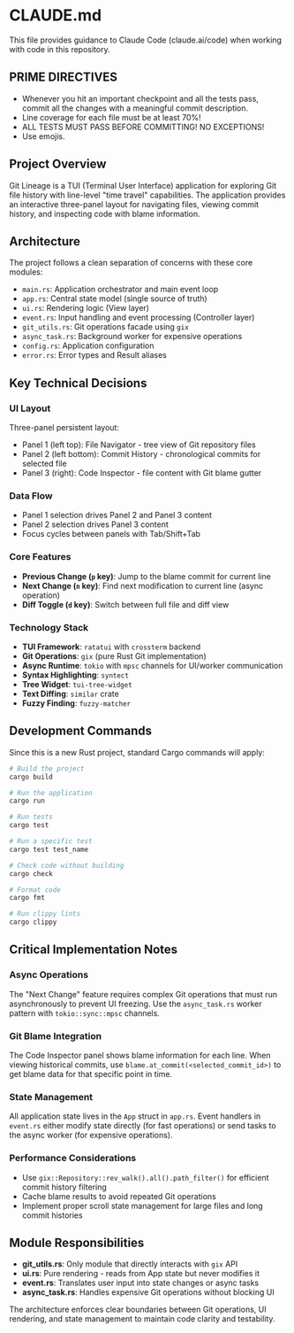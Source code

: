 # CLAUDE.md

This file provides guidance to Claude Code (claude.ai/code) when working with code in this repository.

## PRIME DIRECTIVES

- Whenever you hit an important checkpoint and all the tests pass, commit all the changes with a meaningful commit description.
- Line coverage for each file must be at least 70%!
- ALL TESTS MUST PASS BEFORE COMMITTING!  NO EXCEPTIONS!
- Use emojis.

## Project Overview

Git Lineage is a TUI (Terminal User Interface) application for exploring Git file history with line-level "time travel" capabilities. The application provides an interactive three-panel layout for navigating files, viewing commit history, and inspecting code with blame information.

## Architecture

The project follows a clean separation of concerns with these core modules:

- `main.rs`: Application orchestrator and main event loop
- `app.rs`: Central state model (single source of truth)
- `ui.rs`: Rendering logic (View layer)
- `event.rs`: Input handling and event processing (Controller layer)
- `git_utils.rs`: Git operations facade using `gix`
- `async_task.rs`: Background worker for expensive operations
- `config.rs`: Application configuration
- `error.rs`: Error types and Result aliases

## Key Technical Decisions

### UI Layout
Three-panel persistent layout:
- Panel 1 (left top): File Navigator - tree view of Git repository files
- Panel 2 (left bottom): Commit History - chronological commits for selected file
- Panel 3 (right): Code Inspector - file content with Git blame gutter

### Data Flow
- Panel 1 selection drives Panel 2 and Panel 3 content
- Panel 2 selection drives Panel 3 content
- Focus cycles between panels with Tab/Shift+Tab

### Core Features
- **Previous Change (`p` key)**: Jump to the blame commit for current line
- **Next Change (`n` key)**: Find next modification to current line (async operation)
- **Diff Toggle (`d` key)**: Switch between full file and diff view

### Technology Stack
- **TUI Framework**: `ratatui` with `crossterm` backend
- **Git Operations**: `gix` (pure Rust Git implementation)
- **Async Runtime**: `tokio` with `mpsc` channels for UI/worker communication
- **Syntax Highlighting**: `syntect`
- **Tree Widget**: `tui-tree-widget`
- **Text Diffing**: `similar` crate
- **Fuzzy Finding**: `fuzzy-matcher`

## Development Commands

Since this is a new Rust project, standard Cargo commands will apply:

```bash
# Build the project
cargo build

# Run the application
cargo run

# Run tests
cargo test

# Run a specific test
cargo test test_name

# Check code without building
cargo check

# Format code
cargo fmt

# Run clippy lints
cargo clippy
```

## Critical Implementation Notes

### Async Operations
The "Next Change" feature requires complex Git operations that must run asynchronously to prevent UI freezing. Use the `async_task.rs` worker pattern with `tokio::sync::mpsc` channels.

### Git Blame Integration
The Code Inspector panel shows blame information for each line. When viewing historical commits, use `blame.at_commit(<selected_commit_id>)` to get blame data for that specific point in time.

### State Management
All application state lives in the `App` struct in `app.rs`. Event handlers in `event.rs` either modify state directly (for fast operations) or send tasks to the async worker (for expensive operations).

### Performance Considerations
- Use `gix::Repository::rev_walk().all().path_filter()` for efficient commit history filtering
- Cache blame results to avoid repeated Git operations
- Implement proper scroll state management for large files and long commit histories

## Module Responsibilities

- **git_utils.rs**: Only module that directly interacts with `gix` API
- **ui.rs**: Pure rendering - reads from App state but never modifies it
- **event.rs**: Translates user input into state changes or async tasks
- **async_task.rs**: Handles expensive Git operations without blocking UI

The architecture enforces clear boundaries between Git operations, UI rendering, and state management to maintain code clarity and testability.
